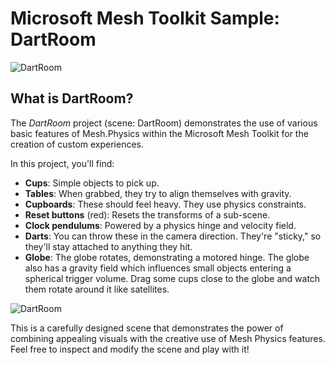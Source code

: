 # Microsoft Mesh Toolkit Sample: DartRoom

![DartRoom](README/DartRoom.jpg)

## What is DartRoom?

The *DartRoom* project (scene: DartRoom) demonstrates the use of various basic features of Mesh.Physics within the Microsoft Mesh Toolkit
 for the creation of custom experiences.

In this project, you'll find:

* **Cups**: Simple objects to pick up.
* **Tables**: When grabbed, they try to align themselves with gravity.
* **Cupboards**: These should feel heavy. They use physics constraints.
* **Reset buttons** (red): Resets the transforms of a sub-scene.
* **Clock pendulums**: Powered by a physics hinge and velocity field.
* **Darts**: You can throw these in the camera direction. They're "sticky," so they'll stay attached to anything they hit.
* **Globe**: The globe rotates, demonstrating a motored hinge. The globe also has a gravity field which influences small objects entering a spherical trigger volume. Drag some cups close to the globe and watch them rotate around it like satellites.

![DartRoom](README/DartRoom-GravityGlobe.jpg)

This is a carefully designed scene that demonstrates the power of combining appealing visuals with the creative use of Mesh Physics features. Feel free to inspect and modify the scene and play with it!